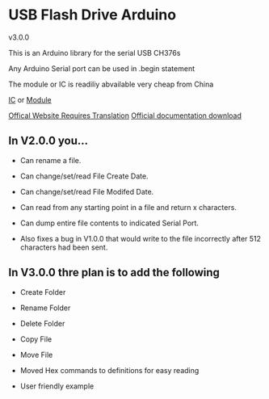 # USB Flash Drive Arduino

 v3.0.0

This is an Arduino library for the serial USB CH376s

Any Arduino Serial port can be used in .begin statement

The module or IC is readiliy abvailable very cheap from China

[IC](https://www.aliexpress.com/item/CH376-CH376S/32787548417.html?spm=a2g0o.productlist.0.0.64b43780h9qIDo&ws_ab_test=searchweb0_0%2Csearchweb201602_5%2Csearchweb201603_52&algo_pvid=0b1511d7-8880-4385-95d9-990a370500a2&btsid=ee8e8f58-2499-4d60-8459-3984cbd22e09&algo_expid=0b1511d7-8880-4385-95d9-990a370500a2-1) or [Module](https://www.aliexpress.com/item/CH376-CH376s-USB-Module-U-Disk-Module/32969300941.html?spm=a2g0o.productlist.0.0.64b43780h9qIDo&algo_pvid=0b1511d7-8880-4385-95d9-990a370500a2&algo_expid=0b1511d7-8880-4385-95d9-990a370500a2-5&btsid=ee8e8f58-2499-4d60-8459-3984cbd22e09&ws_ab_test=searchweb0_0,searchweb201602_5,searchweb201603_52)

[Offical Website Requires Translation](http://www.wch.cn/products/CH376.html)
[Official documentation download](https://github.com/toogooda/USB_Flash_Drive_Arduino_CH376/blob/master/CH376EVT.ZIP)


## In V2.0.0 you...

 - Can rename a file.
 - Can change/set/read File Create Date.

 - Can change/set/read File Modifed Date.

 - Can read from any starting point in a file and return x characters.

 - Can dump entire file contents to indicated Serial Port.

 - Also fixes a bug in V1.0.0 that would write to the file incorrectly after 512 characters had been sent.

## In V3.0.0 thre plan is to add the following

 - Create Folder

- Rename Folder

- Delete Folder

- Copy File

- Move File

- Moved Hex commands to definitions for easy reading

- User friendly example
